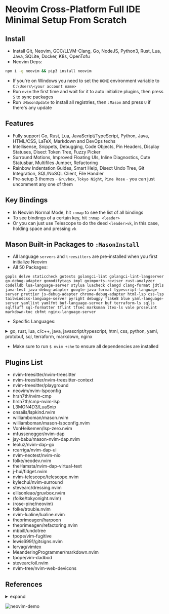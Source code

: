 # Neovim Cross-Platform Full IDE Minimal Setup From Scratch

## Install

- Install Git, Neovim, GCC/LLVM-Clang, Go, NodeJS, Python3, Rust, Lua, Java, SQLite, Docker, K8s, OpenTofu
- Neovim Deps:

```bash
npm i -g neovim && pip3 install neovim
```

- If you're on Windows you need to set the `HOME` environment variable to `C:\Users\<your account name>`
- Run `nvim` the first time and wait for it to auto initialize plugins, then press `S` to sync packages
- Run `:MasonUpdate` to install all registries, then `:Mason` and press `U` if there's any update

## Features

- Fully support Go, Rust, Lua, JavaScript/TypeScript, Python, Java, HTML/CSS, LaTeX, Markdown and DevOps techs
- Intellisense, Snippets, Debugging, Code Objects, Pin Headers, Display Statuses, Disect Token Tree, Fuzzy Picker
- Surround Motions, Improved Floating UIs, Inline Diagnostics, Cute Statusbar, Multifiles Jumper, Refactoring
- Rainbow Indentation Guides, Smart Help, Disect Undo Tree, Git Integration, SQL/NoSQL Client, File Handler
- Pre-setup 3 themes - `Gruvbox`, `Tokyo Night`, `Pine Rose` - you can just uncomment any one of them

## Key Bindings

- In Neovim Normal Mode, hit `:nmap` to see the list of all bindings
- To see bindings of a certain key, hit `:nmap <leader>`
- Or you can just use Telescope to do the deed `<leader>vk`, in this case, holding space and pressing `vk`

## Mason Built-in Packages to `:MasonInstall `

- All language `servers` and `treesitters` are pre-installed when you first initialize Neovim
- All 50 Packages:

```text
gopls delve staticcheck gotests golangci-lint golangci-lint-langserver go-debug-adapter gomodifytags impl goimports-reviser rust-analyzer codelldb lua-language-server stylua luacheck clangd clang-format jdtls java-test java-debug-adapter google-java-format typescript-language-server prettier js-debug-adapter chrome-debug-adapter html-lsp css-lsp tailwindcss-language-server pyright debugpy flake8 blue yaml-language-server yamllint yamlfmt buf-language-server buf terraform-ls sqlls sqlfluff sql-formatter tflint tfsec marksman ltex-ls vale proselint markdown-toc cbfmt nginx-language-server
```

- Specific Languages:

<details>
	<summary>go, rust, lua, c/c++, java, javascript/typescript, html, css, python, yaml, protobuf, sql, terraform, markdown, nginx</summary>

- Go:

```text
gopls delve staticcheck gotests golangci-lint golangci-lint-langserver go-debug-adapter gomodifytags impl goimports-reviser
```

- Rust:

```text
rust-analyzer codelldb
```

- Lua:

```text
lua-language-server stylua luacheck
```

- C/C++:

```text
clangd clang-format
```

- Java:

```text
jdtls java-test java-debug-adapter google-java-format
```

- JavaScript/TypeScript:

```text
typescript-language-server prettier js-debug-adapter chrome-debug-adapter
```

- HTML:

```text
html-lsp
```

- CSS:

```text
css-lsp tailwindcss-language-server
```

- Python:

```text
pyright debugpy flake8 blue
```

- YAML:

```text
yaml-language-server yamllint yamlfmt
```

- Protobuf:

```text
buf-language-server buf
```

- SQL:

```text
sqlls sqlfluff sql-formatter
```

- Terraform:

```text
terraform-ls tflint tfsec
```

- Markdown:

```text
marksman ltex-ls vale proselint markdown-toc cbfmt
```

- Nginx:

```text
nginx-language-server
```

</details>

- Make sure to run `$ nvim +che` to ensure all dependencies are installed

## Plugins List

- nvim-treesitter/nvim-treesitter
- nvim-treesitter/nvim-treesitter-context
- nvim-treesitter/playground
- neovim/nvim-lspconfig
- hrsh7th/nvim-cmp
- hrsh7th/cmp-nvim-lsp
- L3MON4D3/LuaSnip
- onsails/lspkind.nvim
- williamboman/mason.nvim
- williamboman/mason-lspconfig.nvim
- VonHeikemen/lsp-zero.nvim
- mfussenegger/nvim-dap
- jay-babu/mason-nvim-dap.nvim
- leoluz/nvim-dap-go
- rcarriga/nvim-dap-ui
- nvim-neotest/nvim-nio
- folke/neodev.nvim
- theHamsta/nvim-dap-virtual-text
- j-hui/fidget.nvim
- nvim-telescope/telescope.nvim
- kylechui/nvim-surround
- stevearc/dressing.nvim
- ellisonleao/gruvbox.nvim
- (folke/tokyonight.nvim)
- (rose-pine/neovim)
- folke/trouble.nvim
- nvim-lualine/lualine.nvim
- theprimeagen/harpoon
- theprimeagen/refactoring.nvim
- mbbill/undotree
- tpope/vim-fugitive
- lewis6991/gitsigns.nvim
- lervag/vimtex
- MeanderingProgrammer/markdown.nvim
- tpope/vim-dadbod
- stevearc/oil.nvim
- nvim-tree/nvim-web-devicons

## References

<details>
  <summary>expand</summary>

- 0 to LSP: <https://youtu.be/w7i4amO_zaE>
- Zero to IDE: <https://youtu.be/N93cTbtLCIM>
- Effective Neovim: Instant IDE: <https://youtu.be/stqUbv-5u2s>
- The Only Video You Need to Get Started with Neovim: <https://youtu.be/m8C0Cq9Uv9o>
- Kickstart.nvim: <https://github.com/nvim-lua/kickstart.nvim>
- TJDevries/config.nvim: <https://github.com/tjdevries/config.nvim>
- Debugging in Neovim: <https://youtu.be/0moS8UHupGc>
- Simple neovim debugging setup: <https://youtu.be/lyNfnI-B640>
- My neovim autocomplete setup: explained: <https://youtu.be/22mrSjknDHI>
- Oil.nvim - My Favorite Addition to my Neovim Config: <https://youtu.be/218PFRsvu2o>
- Vim Dadbod - My Favorite SQL Plugin: <https://youtu.be/ALGBuFLzDSA>

</details>

![neovim-demo](https://github.com/lavantien/dotfiles/blob/main/assets/neovim-demo.png)
